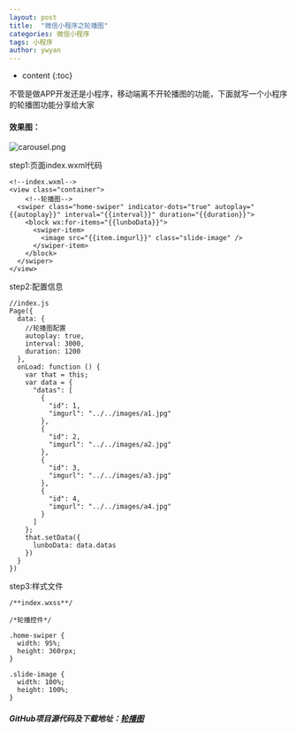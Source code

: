 ```yaml
---
layout: post
title:  "微信小程序之轮播图"
categories: 微信小程序
tags: 小程序
author: ywyan
---
```


* content
{:toc}

不管是做APP开发还是小程序，移动端离不开轮播图的功能，下面就写一个小程序的轮播图功能分享给大家
#### 效果图：
![carousel.png](http://upload-images.jianshu.io/upload_images/4041074-6cef2440ae2cfa44.png?imageMogr2/auto-orient/strip%7CimageView2/2/w/1240)

step1:页面index.wxml代码
```
<!--index.wxml-->
<view class="container">
    <!--轮播图-->
  <swiper class="home-swiper" indicator-dots="true" autoplay="{{autoplay}}" interval="{{interval}}" duration="{{duration}}">
    <block wx:for-items="{{lunboData}}">
      <swiper-item>
        <image src="{{item.imgurl}}" class="slide-image" />
      </swiper-item>
    </block>
  </swiper>
</view>
```
step2:配置信息
```
//index.js
Page({
  data: {
    //轮播图配置
    autoplay: true,
    interval: 3000,
    duration: 1200
  },
  onLoad: function () {
    var that = this; 
    var data = {
      "datas": [
        {
          "id": 1,
          "imgurl": "../../images/a1.jpg"
        },
        {
          "id": 2,
          "imgurl": "../../images/a2.jpg"
        },
        {
          "id": 3,
          "imgurl": "../../images/a3.jpg"
        },
        {
          "id": 4,
          "imgurl": "../../images/a4.jpg"
        }
      ]
    }; 
    that.setData({
      lunboData: data.datas
    })
  }
})
```
step3:样式文件
```
/**index.wxss**/

/*轮播控件*/

.home-swiper {
  width: 95%;
  height: 360rpx;
}

.slide-image {
  width: 100%;
  height: 100%;
}
```
##### GitHub项目源代码及下载地址：[轮播图](https://github.com/1501372739/wx-carousel.git)   


